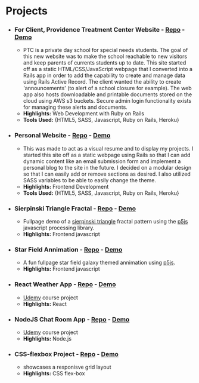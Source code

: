 # Projects

* ### For Client, Providence Treatment Center Website - [Repo](https://github.com/melmar12/Vendit_v2) - [Demo](http://www.providencetreatmentcenter.com/)
  * PTC is a private day school for special needs students. The goal of this new website was to make the school reachable to new visitors and keep parents of currents students up to date. This site started off as a static HTML/CSS/JavaScript webpage that I converted into a Rails app in order to add the capability to create and manage data using Rails Active Record. The client wanted the ability to create 'announcements' (to alert of a school closure for example). The web app also hosts downloadable and printable documents stored on the cloud using AWS s3 buckets. Secure admin login functionality exists for managing these alerts and documents.
  * **Highlights:** Web Development with Ruby on Rails
  * **Tools Used:** {HTML5, SASS, Javascript, Ruby on Rails, Heroku}

* ### Personal Website - [Repo](https://github.com/melmar12/personal-site2) - [Demo](http://www.melissamartinez.me/)
  * This was made to act as a visual resume and to display my projects. I started this site off as a static webpage using Rails so that I can add dynamic content like an email submission form and implement a personal blog to the site in the future. I decided on a modular design so that I can easily add or remove sections as desired. I also utilized SASS variables to be able to easily change the theme.
  * **Highlights:** Frontend Development
  * **Tools Used:** {HTML5, SASS, Javascript, Ruby on Rails, Heroku}

* ### Sierpinski Triangle Fractal - [Repo](https://github.com/melmar12/sierpinski-triangle-p5js) - [Demo](https://melmar12.github.io/sierpinski-triangle-p5js/)
  * Fullpage demo of a [sierpinski triangle](https://en.wikipedia.org/wiki/Sierpinski_triangle) fractal pattern using the [p5js](https://github.com/processing/p5.js?files=1) javascript processing library. 
  * **Highlights:** Frontend javascript

* ### Star Field Annimation - [Repo](https://github.com/melmar12/star-field) - [Demo](https://melmar12.github.io/star-field/)
  * A fun fullpage star field galaxy themed annimation using [p5js](https://github.com/processing/p5.js?files=1).
  * **Highlights:** Frontend javascript
  
* ### React Weather App - [Repo](https://github.com/melmar12/Udemy-React-WeatherApp) - [Demo](http://powerful-basin-63042.herokuapp.com/#/?_k=38d63v)
   * [Udemy](https://www.udemy.com/the-complete-react-web-app-developer-course/learn/v4/overview) course project
   * **Highlights:** React

* ### NodeJS Chat Room App - [Repo](https://github.com/melmar12/UdemyNode-Chat-App) - [Demo](https://infinite-temple-55754.herokuapp.com/)
   * [Udemy](https://www.udemy.com/the-complete-node-js-developer-course/learn/v4/overview) course project
   * **Highlights:** Node.js
   
* ### CSS-flexbox Project - [Repo](https://github.com/melmar12/LlamaDrama/blob/master/README.md) - [Demo](http://melmar12.github.io/LlamaDrama/)
   * showcases a responisve grid layout
   * **Highlights:** CSS flex-box

